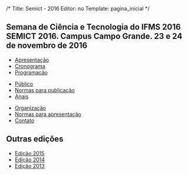 /*
Title: Semict - 2016
Editor: no
Template: pagina_inicial
*/
<h2>Semana de Ciência e Tecnologia do IFMS 2016<br/>SEMICT 2016. Campus Campo Grande. 23 e 24 de novembro de 2016</h2>
<div class="menu col_esq">
    <ul>
        <li><a title="Apresentação" href="./apresentacao"/>Apresentação</a></li>
        <li><a title="Cronograma" href="./cronograma"/>Cronograma</a></li>
        <li><a title="Programação" href="./programacao"/>Programação</a></li>
    </ul>
</div>
<div class="menu col_esq">
    <ul>
        <li><a title="Público" href="./publico"/>Público</a></li>
        <li><a title="Normas para publicação" href="./normas-publicacao"/>Normas para publicação</a></li>
        <li><a title="Anais" href="./anais"/>Anais</a></li>
    </ul>
</div>
<div class="menu col_esq">
    <ul>
        <li><a class="" title="Organização" href="./organizacao"/>Organização</a></li>
        <li><a title="Normas para apresentação" href="./normas-apresentacao"/>Normas para apresentação</a></li>
        <li><a title="Contato" href="./contato"/>Contato</a></li>
    </ul>
</div>
<div class="clear"></div>
<h2>Outras edições</h2>
<div class="menu col_esq">
    <ul>
        <li><a title="Edição 2014" href="./anais-2015"/>Edição 2015</a></li>
        <li><a title="Edição 2014" href="./anais-2014"/>Edição 2014</a></li>
        <li><a title="Edição 2013" href="./anais-2013"/>Edição 2013</a></li>
    </ul>
</div>
<div class="clear"></div>